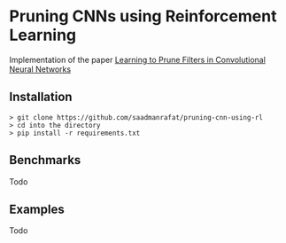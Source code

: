 # Pruning CNNs using Reinforcement Learning
Implementation of the paper [Learning to Prune Filters in Convolutional Neural Networks](https://arxiv.org/pdf/1801.07365.pdf)

## Installation

```
> git clone https://github.com/saadmanrafat/pruning-cnn-using-rl
> cd into the directory 
> pip install -r requirements.txt

```

## Benchmarks
Todo

## Examples
Todo
